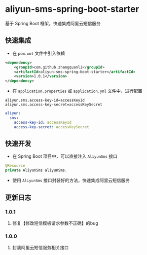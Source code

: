 # aliyun-sms-spring-boot-starter
基于 Spring Boot 框架，快速集成阿里云短信服务

## 快速集成
- 在 `pom.xml` 文件中引入依赖
```xml
<dependency>
    <groupId>com.github.zhangquanli</groupId>
    <artifactId>aliyun-sms-spring-boot-starter</artifactId>
    <version>1.0.1</version>
</dependency>
```
- 在 `application.properties` 或 `application.yml` 文件中，进行配置
```properties
aliyun.sms.access-key-id=accessKeyId
aliyun.sms.access-key-secret=accessKeySecret
```
```yaml
aliyun:
  sms:
    access-key-id: accessKeyId
    access-key-secret: accessKeySecret
```

## 快速开发
- 在 Spring Boot 项目中，可以直接注入 `AliyunSms` 接口
```java
@Resource
private AliyunSms aliyunSms;
```
- 使用 `AliyunSms` 接口封装好的方法，快速集成阿里云短信服务

## 更新日志
### 1.0.1
1. 修复【修改短信模板请求参数不正确】的bug

### 1.0.0
1. 封装阿里云短信服务相关接口
